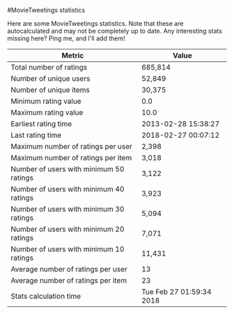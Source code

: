 #MovieTweetings statistics

Here are some MovieTweetings statistics. Note that these are autocalculated and may not be completely up to date. Any interesting stats missing here? Ping me, and I'll add them!

Metric | Value
--- | ---
Total number of ratings                 | 685,814
Number of unique users                  | 52,849
Number of unique items                  | 30,375
Minimum rating value                    | 0.0
Maximum rating value                    | 10.0
Earliest rating time                    | 2013-02-28 15:38:27
Last rating time                        | 2018-02-27 00:07:12
Maximum number of ratings per user      | 2,398
Maximum number of ratings per item      | 3,018
Number of users with minimum 50 ratings | 3,122
Number of users with minimum 40 ratings | 3,923
Number of users with minimum 30 ratings | 5,094
Number of users with minimum 20 ratings | 7,071
Number of users with minimum 10 ratings | 11,431
Average number of ratings per user      | 13
Average number of ratings per item      | 23
Stats calculation time                  | Tue Feb 27 01:59:34 2018

